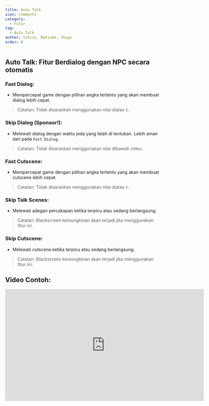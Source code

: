 ```yaml
---
title: Auto Talk
icon: comments
category:
  - Fitur
tag:
  - Auto Talk
author: Schvis, Natsume, Ikuyo
order: 8
---
```


## Auto Talk: Fitur Berdialog dengan NPC secara otomatis
### Fast Dialog:
- Mempercepat game dengan pilihan angka tertentu yang akan membuat dialog lebih cepat.
> Catatan: Tidak disarankan menggunakan nilai diatas `5`.
### Skip Dialog (Sponsor!): 
- Melewati dialog dengan waktu jeda yang telah di tentukan. Lebih aman dari pada `Fast Dialog`.
> Catatan: Tidak disarankan menggunakan nilai dibawah `200ms`.
### Fast Cutscene:
- Mempercepat game dengan pilihan angka tertentu yang akan membuat cutscene lebih cepat.
> Catatan: Tidak disarankan menggunakan nilai diatas `5`.
### Skip Talk Scenes:
- Melewati adegan percakapan ketika terpicu atau sedang berlangsung.
> Catatan: Blackscreen kemungkinan akan terjadi jika menggunakan fitur ini.
### Skip Cutscene:
- Melewati cutscene ketika terpicu atau sedang berlangsung.
> Catatan: Blackscreen kemungkinan akan terjadi jika menggunakan fitur ini.

## Video Contoh:

<div class="iframe-container"><iframe width="640" height="360" src="https://www.youtube.com/embed/IS0BvLLO1xc?list=PL5eI1Tb64p56g27qfYk7VuFTz4FK6YrKa" title="Korepi - AutoTalk" frameborder="0" allow="accelerometer; autoplay; clipboard-write; encrypted-media; gyroscope; picture-in-picture; web-share" allowfullscreen></iframe></div>